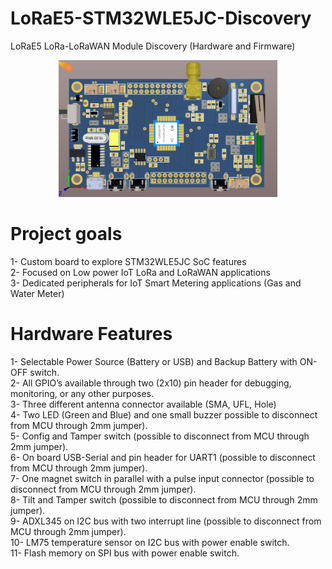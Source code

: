 # LoRaE5-STM32WLE5JC-Discovery
LoRaE5  LoRa-LoRaWAN Module Discovery (Hardware and Firmware)

<p align="center">
  <img src="/hardware/img/lorae5-discovery-3d-top.PNG" width="350" title="hover text">
</p>

# Project goals
  1- Custom board to explore STM32WLE5JC SoC features\
  2- Focused on Low power IoT LoRa and LoRaWAN applications\
  3- Dedicated peripherals for IoT Smart Metering applications (Gas and Water Meter)

# Hardware Features
  1- Selectable Power Source (Battery or USB) and Backup Battery with ON-OFF switch.\
  2- All GPIO’s available through two (2x10) pin header for debugging, monitoring, or any other purposes.\
  3- Three different antenna connector available (SMA, UFL, Hole)\
  4- Two LED (Green and Blue) and one small buzzer possible to disconnect from MCU through 2mm jumper).\
  5- Config and Tamper switch (possible to disconnect from MCU through 2mm jumper).\
  6- On board USB-Serial and pin header for UART1 (possible to disconnect from MCU through 2mm jumper).\
  7- One magnet switch in parallel with a pulse input connector (possible to disconnect from MCU through 2mm jumper).\
  8- Tilt and Tamper switch (possible to disconnect from MCU through 2mm jumper).\
  9- ADXL345 on I2C bus with two interrupt line (possible to disconnect from MCU through 2mm jumper).\
  10- LM75 temperature  sensor on I2C bus with power enable switch. \
  11- Flash memory on SPI bus with power enable switch.

 
